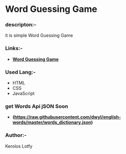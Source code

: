 # Word Guessing Game

### descripton:-
it is simple Word Guessing Game

    
### Links:- 
   - **[Word Guessing Game](https://keroloslotfy.github.io/guessWord/)**
   


### Used Lang:-
 - HTML
 - CSS
 - JavaScript


 ### get Words Api jSON Soon
- **(https://raw.githubusercontent.com/dwyl/english-words/master/words_dictionary.json)**

### Author:-
Kerolos Lotfy
